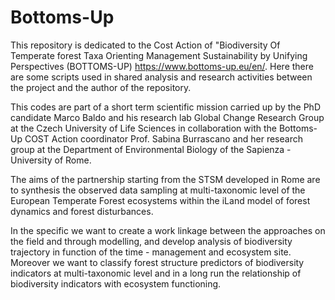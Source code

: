 # Bottoms-Up
This repository is dedicated to the Cost Action of "Biodiversity Of Temperate forest Taxa Orienting Management Sustainability by Unifying Perspectives (BOTTOMS-UP) https://www.bottoms-up.eu/en/. Here there are some scripts used in shared analysis and research activities between the project and the author of the repository.


This codes are part of a short term scientific mission carried up by the PhD candidate Marco Baldo and his research lab Global Change Research Group at the Czech University of Life Sciences in collaboration with the Bottoms-Up COST Action coordinator Prof. Sabina Burrascano and her research group at the Department of Environmental Biology of the Sapienza - University of Rome.

The aims of the partnership starting from the STSM developed in Rome are to synthesis the observed data sampling at multi-taxonomic level of the European Temperate Forest ecosystems within the iLand model of forest dynamics and forest disturbances.

In the specific we want to create a work linkage between the approaches on the field and through modelling, and develop analysis of biodiversity trajectory in function of the time - management and ecosystem site. Moreover we want to classify forest structure predictors of biodiversity indicators at multi-taxonomic level and in a long run the relationship of biodiversity indicators with ecosystem functioning.
